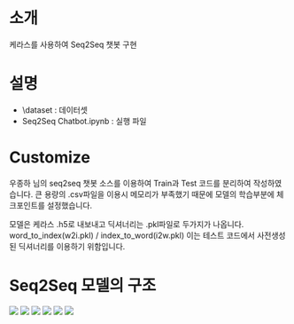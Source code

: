# 소개
케라스를 사용하여 Seq2Seq 챗봇 구현

# 설명
- \dataset : 데이터셋
- Seq2Seq Chatbot.ipynb : 실행 파일

# Customize
우종하 님의 seq2seq 챗봇 소스를 이용하여 Train과 Test 코드를 분리하여 작성하였습니다.
큰 용량의 .csv파일을 이용시 메모리가 부족했기 때문에 모델의 학습부분에 체크포인트를 설정했습니다.

모델은 케라스 .h5로 내보내고 딕셔너리는 .pkl파일로 두가지가 나옵니다.
word_to_index(w2i.pkl) / index_to_word(i2w.pkl) 이는 테스트 코드에서 사전생성된 딕셔너리를 이용하기 위함입니다.

# Seq2Seq 모델의 구조
<img src = "/image/image01.png">

<img src = "/image/image02.png">

<img src = "/image/image03.png">

<img src = "/image/image04.png">

<img src = "/image/image05.png">

<img src = "/image/image06.png">

